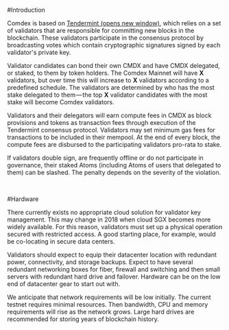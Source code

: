 #Introduction

Comdex is based on [Tendermint (opens new window)](https://github.com/tendermint/tendermint/tree/master/docs/introduction), which relies on a set of validators that are responsible for committing new blocks in the blockchain. These validators participate in the consensus protocol by broadcasting votes which contain cryptographic signatures signed by each validator's private key.

Validator candidates can bond their own CMDX and have CMDX delegated, or staked, to them by token holders. The Comdex Mainnet will have **X** validators, but over time this will increase to **X** validators according to a predefined schedule. The validators are determined by who has the most stake delegated to them — the top **X** validator candidates with the most stake will become Comdex validators.

Validators and their delegators will earn compute fees in CMDX as block provisions and tokens as transaction fees through execution of the Tendermint consensus protocol. Validators may set minimum gas fees for transactions to be included in their mempool. At the end of every block, the compute fees are disbursed to the participating validators pro-rata to stake.

If validators double sign, are frequently offline or do not participate in governance, their staked Atoms (including Atoms of users that delegated to them) can be slashed. The penalty depends on the severity of the violation.

&nbsp;

#Hardware

There currently exists no appropriate cloud solution for validator key management. This may change in 2018 when cloud SGX becomes more widely available. For this reason, validators must set up a physical operation secured with restricted access. A good starting place, for example, would be co-locating in secure data centers.

Validators should expect to equip their datacenter location with redundant power, connectivity, and storage backups. Expect to have several redundant networking boxes for fiber, firewall and switching and then small servers with redundant hard drive and failover. Hardware can be on the low end of datacenter gear to start out with.

We anticipate that network requirements will be low initially. The current testnet requires minimal resources. Then bandwidth, CPU and memory requirements will rise as the network grows. Large hard drives are recommended for storing years of blockchain history.